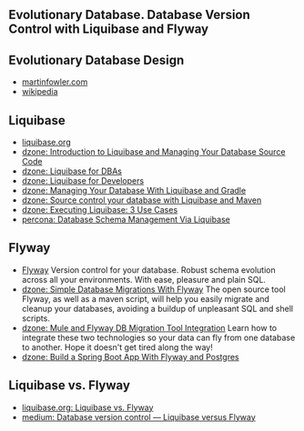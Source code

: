 ## Evolutionary Database. Database Version Control with Liquibase and Flyway

## Evolutionary Database Design
- [martinfowler.com](https://martinfowler.com/articles/evodb.html)
- [wikipedia](https://en.wikipedia.org/wiki/Evolutionary_database_design)

## Liquibase
- [liquibase.org](http://www.liquibase.org/)
- [dzone: Introduction to Liquibase and Managing Your Database Source Code](https://dzone.com/articles/introduction-to-liquibase-and-managing-your-databa)
- [dzone: Liquibase for DBAs](https://dzone.com/articles/liquibase-for-dbas)
- [dzone: Liquibase for Developers](https://dzone.com/articles/liquibase-for-developers-1)
- [dzone: Managing Your Database With Liquibase and Gradle](https://dzone.com/articles/managing-your-database-with-liquibase-and-gradle)
- [dzone: Source control your database with Liquibase and Maven](https://dzone.com/articles/source-control-your-database)
- [dzone: Executing Liquibase: 3 Use Cases](https://dzone.com/articles/executing-liquibase-3-use-cases)
- [percona: Database Schema Management Via Liquibase](https://www.percona.com/community-blog/2020/10/01/database-schema-management-via-liquibase/)

## Flyway
- [Flyway](https://flywaydb.org/) Version control for your database. Robust schema evolution across all your environments. With ease, pleasure and plain SQL.
- [dzone: Simple Database Migrations With Flyway](https://dzone.com/articles/introduction-to-database-migrations-using-flyway) The open source tool Flyway, as well as a maven script, will help you easily migrate and cleanup your databases, avoiding a buildup of unpleasant SQL and shell scripts.
- [dzone: Mule and Flyway DB Migration Tool Integration](https://dzone.com/articles/muleflyway-db-migration-tool-integration) Learn how to integrate these two technologies so your data can fly from one database to another. Hope it doesn't get tired along the way!
- [dzone: Build a Spring Boot App With Flyway and Postgres](https://dzone.com/articles/build-a-spring-boot-app-with-flyway-and-postgres) 

## Liquibase vs. Flyway
- [liquibase.org: Liquibase vs. Flyway](https://www.liquibase.org/liquibase-vs-flyway)
- [medium: Database version control — Liquibase versus Flyway](https://medium.com/@ruxijitianu/database-version-control-liquibase-versus-flyway-9872d43ee5a4)
